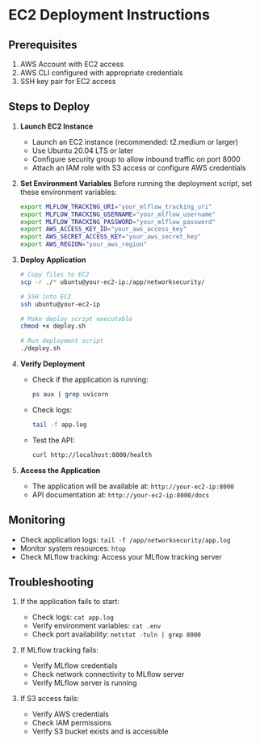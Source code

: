 # EC2 Deployment Instructions

## Prerequisites
1. AWS Account with EC2 access
2. AWS CLI configured with appropriate credentials
3. SSH key pair for EC2 access

## Steps to Deploy

1. **Launch EC2 Instance**
   - Launch an EC2 instance (recommended: t2.medium or larger)
   - Use Ubuntu 20.04 LTS or later
   - Configure security group to allow inbound traffic on port 8000
   - Attach an IAM role with S3 access or configure AWS credentials

2. **Set Environment Variables**
   Before running the deployment script, set these environment variables:
   ```bash
   export MLFLOW_TRACKING_URI="your_mlflow_tracking_uri"
   export MLFLOW_TRACKING_USERNAME="your_mlflow_username"
   export MLFLOW_TRACKING_PASSWORD="your_mlflow_password"
   export AWS_ACCESS_KEY_ID="your_aws_access_key"
   export AWS_SECRET_ACCESS_KEY="your_aws_secret_key"
   export AWS_REGION="your_aws_region"
   ```

3. **Deploy Application**
   ```bash
   # Copy files to EC2
   scp -r ./* ubuntu@your-ec2-ip:/app/networksecurity/
   
   # SSH into EC2
   ssh ubuntu@your-ec2-ip
   
   # Make deploy script executable
   chmod +x deploy.sh
   
   # Run deployment script
   ./deploy.sh
   ```

4. **Verify Deployment**
   - Check if the application is running:
     ```bash
     ps aux | grep uvicorn
     ```
   - Check logs:
     ```bash
     tail -f app.log
     ```
   - Test the API:
     ```bash
     curl http://localhost:8000/health
     ```

5. **Access the Application**
   - The application will be available at: `http://your-ec2-ip:8000`
   - API documentation at: `http://your-ec2-ip:8000/docs`

## Monitoring
- Check application logs: `tail -f /app/networksecurity/app.log`
- Monitor system resources: `htop`
- Check MLflow tracking: Access your MLflow tracking server

## Troubleshooting
1. If the application fails to start:
   - Check logs: `cat app.log`
   - Verify environment variables: `cat .env`
   - Check port availability: `netstat -tuln | grep 8000`

2. If MLflow tracking fails:
   - Verify MLflow credentials
   - Check network connectivity to MLflow server
   - Verify MLflow server is running

3. If S3 access fails:
   - Verify AWS credentials
   - Check IAM permissions
   - Verify S3 bucket exists and is accessible 